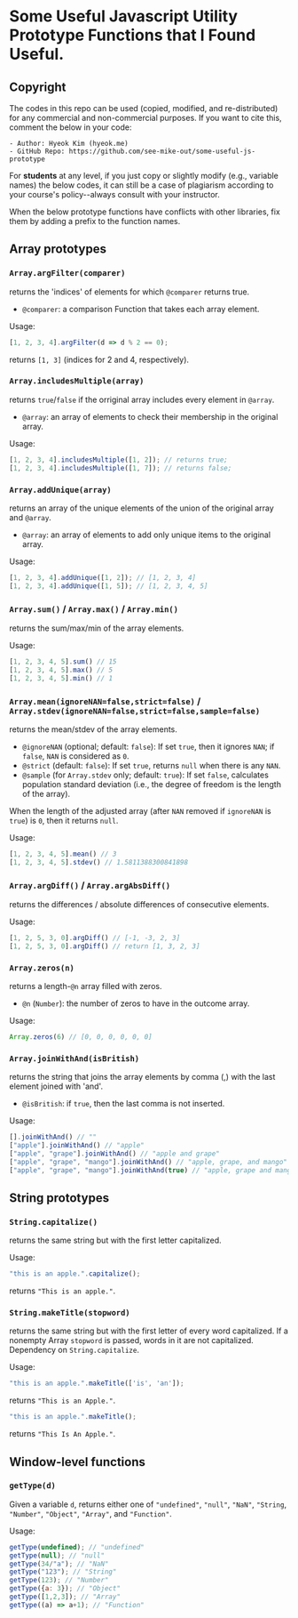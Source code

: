 # Some Useful Javascript Utility Prototype Functions that I Found Useful.

## Copyright
The codes in this repo can be used (copied, modified, and re-distributed) for any commercial and non-commercial purposes. 
If you want to cite this, comment the below in your code:

```
- Author: Hyeok Kim (hyeok.me)
- GitHub Repo: https://github.com/see-mike-out/some-useful-js-prototype
```
For **students** at any level, if you just copy or slightly modify (e.g., variable names) the below codes, it can still be a case of plagiarism according to your course's policy--always consult with your instructor.

When the below prototype functions have conflicts with other libraries, fix them by adding a prefix to the function names.

## Array prototypes

### `Array.argFilter(comparer)` 
returns the 'indices' of elements for which `@comparer` returns true. 

- `@comparer`: a comparison Function that takes each array element.

Usage:
```javascript
[1, 2, 3, 4].argFilter(d => d % 2 == 0);
```
returns `[1, 3]` (indices for 2 and 4, respectively).

### `Array.includesMultiple(array)` 
returns `true`/`false` if the orriginal array includes every element in `@array`.

- `@array`: an array of elements to check their membership in the original array.

Usage:
```javascript
[1, 2, 3, 4].includesMultiple([1, 2]); // returns true;
[1, 2, 3, 4].includesMultiple([1, 7]); // returns false;
```

### `Array.addUnique(array)` 
returns an array of the unique elements of the union of the original array and `@array`.

- `@array`: an array of elements to add only unique items to the original array.
  
Usage:
```javascript
[1, 2, 3, 4].addUnique([1, 2]); // [1, 2, 3, 4]
[1, 2, 3, 4].addUnique([1, 5]); // [1, 2, 3, 4, 5]
```

### `Array.sum()` / `Array.max()` / `Array.min()`
returns the sum/max/min of the array elements.

Usage:
```javascript
[1, 2, 3, 4, 5].sum() // 15
[1, 2, 3, 4, 5].max() // 5
[1, 2, 3, 4, 5].min() // 1
```

### `Array.mean(ignoreNAN=false,strict=false)` / `Array.stdev(ignoreNAN=false,strict=false,sample=false)`
returns the mean/stdev of the array elements.
  
- `@ignoreNAN` (optional; default: `false`): If set `true`, then it ignores `NAN`; if `false`, `NAN` is considered as `0`.
- `@strict` (default: `false`): If set `true`, returns `null` when there is any `NAN`.
- `@sample` (for `Array.stdev` only; default: `true`): If set `false`, calculates population standard deviation (i.e., the degree of freedom is the length of the array).

When the length of the adjusted array (after `NAN` removed if `ignoreNAN` is `true`) is `0`, then it returns `null`.

Usage:
```javascript
[1, 2, 3, 4, 5].mean() // 3
[1, 2, 3, 4, 5].stdev() // 1.5811388300841898
```

### `Array.argDiff()` / `Array.argAbsDiff()`
returns the differences / absolute differences of consecutive elements.

Usage:
```javascript
[1, 2, 5, 3, 0].argDiff() // [-1, -3, 2, 3]
[1, 2, 5, 3, 0].argDiff() // return [1, 3, 2, 3]
```

### `Array.zeros(n)`
returns a length-`@n` array filled with zeros.

- `@n` (`Number`): the number of zeros to have in the outcome array.

Usage:
```javascript
Array.zeros(6) // [0, 0, 0, 0, 0, 0]
```

### `Array.joinWithAnd(isBritish)` 
returns the string that joins the array elements by comma (,) with the last element joined with 'and'.

- `@isBritish`: if `true`, then the last comma is not inserted.
  
Usage:
```javascript
[].joinWithAnd() // ""
["apple"].joinWithAnd() // "apple"
["apple", "grape"].joinWithAnd() // "apple and grape"
["apple", "grape", "mango"].joinWithAnd() // "apple, grape, and mango"
["apple", "grape", "mango"].joinWithAnd(true) // "apple, grape and mango"
```

## String prototypes

### `String.capitalize()`
returns the same string but with the first letter capitalized.

Usage:
```javascript
"this is an apple.".capitalize();
```
returns `"This is an apple."`.

### `String.makeTitle(stopword)` 
returns the same string but with the first letter of every word capitalized. If a nonempty Array `stopword` is passed, words in it are not capitalized. Dependency on `String.capitalize`.

Usage:
```javascript
"this is an apple.".makeTitle(['is', 'an']);
```
returns `"This is an Apple."`.

```javascript
"this is an apple.".makeTitle();
```
returns `"This Is An Apple."`.

## Window-level functions

### `getType(d)`
Given a variable `d`, returns either one of `"undefined"`, `"null"`, `"NaN"`, `"String`, `"Number"`, `"Object"`, `"Array"`, and `"Function"`.

Usage:
```javascript
getType(undefined); // "undefined"
getType(null); // "null"
getType(34/"a"); // "NaN"
getType("123"); // "String"
getType(123); // "Number"
getType({a: 3}); // "Object"
getType([1,2,3]); // "Array"
getType((a) => a+1); // "Function"
```